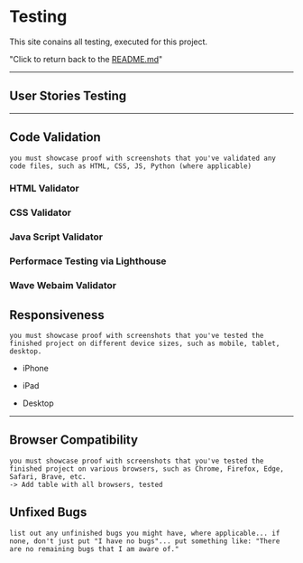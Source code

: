 # Testing

This site conains all testing, executed for this project.

"Click to return back to the [README.md](README.md)"

---
## User Stories Testing


---
## Code Validation
    you must showcase proof with screenshots that you've validated any code files, such as HTML, CSS, JS, Python (where applicable)

### HTML Validator

### CSS Validator

### Java Script Validator

### Performace Testing via Lighthouse

### Wave Webaim Validator

## Responsiveness
    you must showcase proof with screenshots that you've tested the finished project on different device sizes, such as mobile, tablet, desktop.

- iPhone


- iPad


- Desktop
---
## Browser Compatibility
    you must showcase proof with screenshots that you've tested the finished project on various browsers, such as Chrome, Firefox, Edge, Safari, Brave, etc.
    -> Add table with all browsers, tested

## Unfixed Bugs
    list out any unfinished bugs you might have, where applicable... if none, don't just put "I have no bugs"... put something like: "There are no remaining bugs that I am aware of."
